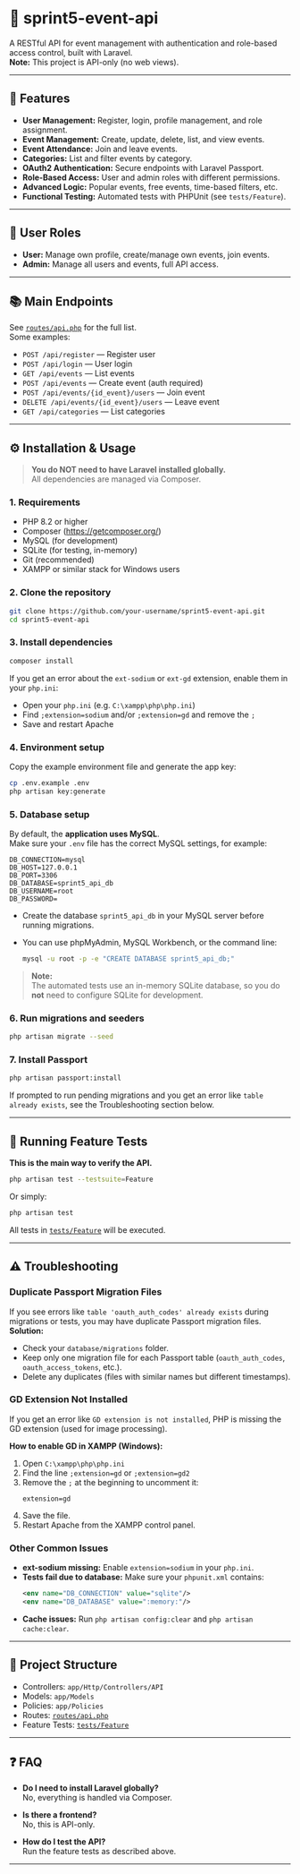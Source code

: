 # 🎉 sprint5-event-api

A RESTful API for event management with authentication and role-based access control, built with Laravel.  
**Note:** This project is API-only (no web views).

---

## 🚀 Features

- **User Management:** Register, login, profile management, and role assignment.
- **Event Management:** Create, update, delete, list, and view events.
- **Event Attendance:** Join and leave events.
- **Categories:** List and filter events by category.
- **OAuth2 Authentication:** Secure endpoints with Laravel Passport.
- **Role-Based Access:** User and admin roles with different permissions.
- **Advanced Logic:** Popular events, free events, time-based filters, etc.
- **Functional Testing:** Automated tests with PHPUnit (see `tests/Feature`).

---

## 👤 User Roles

- **User:** Manage own profile, create/manage own events, join events.
- **Admin:** Manage all users and events, full API access.

---

## 📚 Main Endpoints

See [`routes/api.php`](routes/api.php) for the full list.  
Some examples:

- `POST /api/register` — Register user
- `POST /api/login` — User login
- `GET /api/events` — List events
- `POST /api/events` — Create event (auth required)
- `POST /api/events/{id_event}/users` — Join event
- `DELETE /api/events/{id_event}/users` — Leave event
- `GET /api/categories` — List categories

---

## ⚙️ Installation & Usage

> **You do NOT need to have Laravel installed globally.**  
> All dependencies are managed via Composer.

### 1. Requirements

- PHP 8.2 or higher
- Composer (https://getcomposer.org/)
- MySQL (for development)
- SQLite (for testing, in-memory)
- Git (recommended)
- XAMPP or similar stack for Windows users

### 2. Clone the repository

```sh
git clone https://github.com/your-username/sprint5-event-api.git
cd sprint5-event-api
```

### 3. Install dependencies

```sh
composer install
```

If you get an error about the `ext-sodium` or `ext-gd` extension, enable them in your `php.ini`:
- Open your `php.ini` (e.g. `C:\xampp\php\php.ini`)
- Find `;extension=sodium` and/or `;extension=gd` and remove the `;`
- Save and restart Apache

### 4. Environment setup

Copy the example environment file and generate the app key:

```sh
cp .env.example .env
php artisan key:generate
```

### 5. Database setup

By default, the **application uses MySQL**.  
Make sure your `.env` file has the correct MySQL settings, for example:

```
DB_CONNECTION=mysql
DB_HOST=127.0.0.1
DB_PORT=3306
DB_DATABASE=sprint5_api_db
DB_USERNAME=root
DB_PASSWORD=
```

- Create the database `sprint5_api_db` in your MySQL server before running migrations.
- You can use phpMyAdmin, MySQL Workbench, or the command line:

  ```sh
  mysql -u root -p -e "CREATE DATABASE sprint5_api_db;"
  ```

> **Note:**  
> The automated tests use an in-memory SQLite database, so you do **not** need to configure SQLite for development.

### 6. Run migrations and seeders

```sh
php artisan migrate --seed
```

### 7. Install Passport

```sh
php artisan passport:install
```
If prompted to run pending migrations and you get an error like `table already exists`, see the Troubleshooting section below.

---

## 🧪 Running Feature Tests

**This is the main way to verify the API.**

```sh
php artisan test --testsuite=Feature
```

Or simply:

```sh
php artisan test
```

All tests in [`tests/Feature`](tests/Feature) will be executed.

---

## ⚠️ Troubleshooting

### Duplicate Passport Migration Files

If you see errors like `table 'oauth_auth_codes' already exists` during migrations or tests, you may have duplicate Passport migration files.  
**Solution:**  
- Check your `database/migrations` folder.
- Keep only one migration file for each Passport table (`oauth_auth_codes`, `oauth_access_tokens`, etc.).
- Delete any duplicates (files with similar names but different timestamps).

### GD Extension Not Installed

If you get an error like `GD extension is not installed`, PHP is missing the GD extension (used for image processing).

**How to enable GD in XAMPP (Windows):**
1. Open `C:\xampp\php\php.ini`
2. Find the line `;extension=gd` or `;extension=gd2`
3. Remove the `;` at the beginning to uncomment it:
   ```
   extension=gd
   ```
4. Save the file.
5. Restart Apache from the XAMPP control panel.

### Other Common Issues

- **ext-sodium missing:** Enable `extension=sodium` in your `php.ini`.
- **Tests fail due to database:** Make sure your `phpunit.xml` contains:
  ```xml
  <env name="DB_CONNECTION" value="sqlite"/>
  <env name="DB_DATABASE" value=":memory:"/>
  ```
- **Cache issues:** Run `php artisan config:clear` and `php artisan cache:clear`.

---

## 📁 Project Structure

- Controllers: `app/Http/Controllers/API`
- Models: `app/Models`
- Policies: `app/Policies`
- Routes: [`routes/api.php`](routes/api.php)
- Feature Tests: [`tests/Feature`](tests/Feature)

---

## ❓ FAQ

- **Do I need to install Laravel globally?**  
  No, everything is handled via Composer.

- **Is there a frontend?**  
  No, this is API-only.

- **How do I test the API?**  
  Run the feature tests as described above.

---
